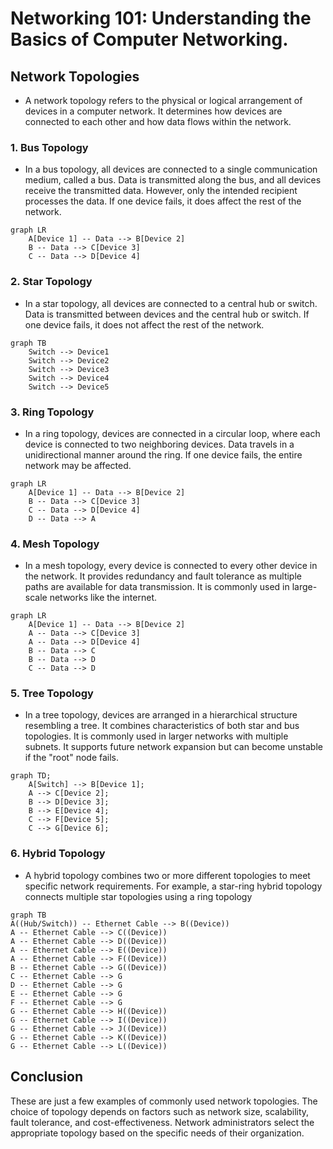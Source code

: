# Networking 101: Understanding the Basics of Computer Networking.

## Network Topologies

- A network topology refers to the physical or logical arrangement of devices in a computer network. It determines how devices are connected to each other and how data flows within the network.

### 1. Bus Topology

- In a bus topology, all devices are connected to a single communication medium, called a bus. Data is transmitted along the bus, and all devices receive the transmitted data. However, only the intended recipient processes the data. If one device fails, it does affect the rest of the network.

```mermaid
graph LR
    A[Device 1] -- Data --> B[Device 2]
    B -- Data --> C[Device 3]
    C -- Data --> D[Device 4]
```

### 2. Star Topology

- In a star topology, all devices are connected to a central hub or switch. Data is transmitted between devices and the central hub or switch. If one device fails, it does not affect the rest of the network.

```mermaid
graph TB
    Switch --> Device1
    Switch --> Device2
    Switch --> Device3
    Switch --> Device4
    Switch --> Device5
```

### 3. Ring Topology

- In a ring topology, devices are connected in a circular loop, where each device is connected to two neighboring devices. Data travels in a unidirectional manner around the ring. If one device fails, the entire network may be affected.

```mermaid
graph LR
    A[Device 1] -- Data --> B[Device 2]
    B -- Data --> C[Device 3]
    C -- Data --> D[Device 4]
    D -- Data --> A
```

### 4. Mesh Topology

- In a mesh topology, every device is connected to every other device in the network. It provides redundancy and fault tolerance as multiple paths are available for data transmission. It is commonly used in large-scale networks like the internet.

```mermaid
graph LR
    A[Device 1] -- Data --> B[Device 2]
    A -- Data --> C[Device 3]
    A -- Data --> D[Device 4]
    B -- Data --> C
    B -- Data --> D
    C -- Data --> D
```

### 5. Tree Topology

- In a tree topology, devices are arranged in a hierarchical structure resembling a tree. It combines characteristics of both star and bus topologies. It is commonly used in larger networks with multiple subnets. It supports future network expansion but can become unstable if the "root" node fails.

```mermaid
graph TD;
    A[Switch] --> B[Device 1];
    A --> C[Device 2];
    B --> D[Device 3];
    B --> E[Device 4];
    C --> F[Device 5];
    C --> G[Device 6];
```
### 6. Hybrid Topology

- A hybrid topology combines two or more different topologies to meet specific network requirements. For example, a star-ring hybrid topology connects multiple star topologies using a ring topology

```mermaid
graph TB
A((Hub/Switch)) -- Ethernet Cable --> B((Device))
A -- Ethernet Cable --> C((Device))
A -- Ethernet Cable --> D((Device))
A -- Ethernet Cable --> E((Device))
A -- Ethernet Cable --> F((Device))
B -- Ethernet Cable --> G((Device))
C -- Ethernet Cable --> G
D -- Ethernet Cable --> G
E -- Ethernet Cable --> G
F -- Ethernet Cable --> G
G -- Ethernet Cable --> H((Device))
G -- Ethernet Cable --> I((Device))
G -- Ethernet Cable --> J((Device))
G -- Ethernet Cable --> K((Device))
G -- Ethernet Cable --> L((Device))

```

## Conclusion
These are just a few examples of commonly used network topologies. The choice of topology depends on factors such as network size, scalability, fault tolerance, and cost-effectiveness. Network administrators select the appropriate topology based on the specific needs of their organization.